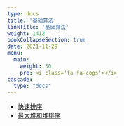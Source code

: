 ```yaml
---
type: docs
title: '基础算法'
linkTitle: '基础算法'
weight: 1412
bookCollapseSection: true
date: 2021-11-29
menu:
  main:
    weight: 30
    pre: <i class='fa fa-cogs'></i>
cascade:
  type: "docs"
---
```


* [快速排序](./quick-sort.md)
* [最大堆和堆排序](./heap-sort.md)